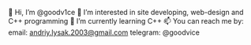 👋 Hi, I’m @goodv1ce
👀 I’m interested in site developing, web-design and C++ programming
🌱 I’m currently learning C++
📫 You can reach me by:
email: andriy.lysak.2003@gmail.com
telegram: @goodvice

<!---
goodv1ce/goodv1ce is a ✨ special ✨ repository because its `README.md` (this file) appears on your GitHub profile.
You can click the Preview link to take a look at your changes.
--->
